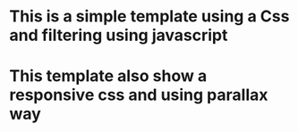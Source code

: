 # This is a simple template using a Css and filtering using javascript 
# This template also show a responsive css and using parallax way 
